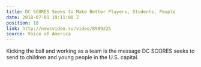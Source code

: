 ```yaml
---
title: DC SCORES Seeks to Make Better Players, Students, People
date: 2018-07-01 19:11:00 Z
position: 18
link: http://newsvideo.su/video/8989225
source: Voice of America
---
```


Kicking the ball and working as a team is the message DC SCORES seeks to send to children and young people in the U.S. capital.
